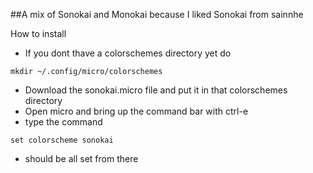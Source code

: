##A mix of Sonokai and Monokai because I liked Sonokai from sainnhe

How to install

- If you dont thave a colorschemes directory yet do
```
mkdir ~/.config/micro/colorschemes
```
- Download the sonokai.micro file and put it in that colorschemes directory
- Open micro and bring up the command bar with ctrl-e
- type the command
```
set colorscheme sonokai
```

- should be all set from there
